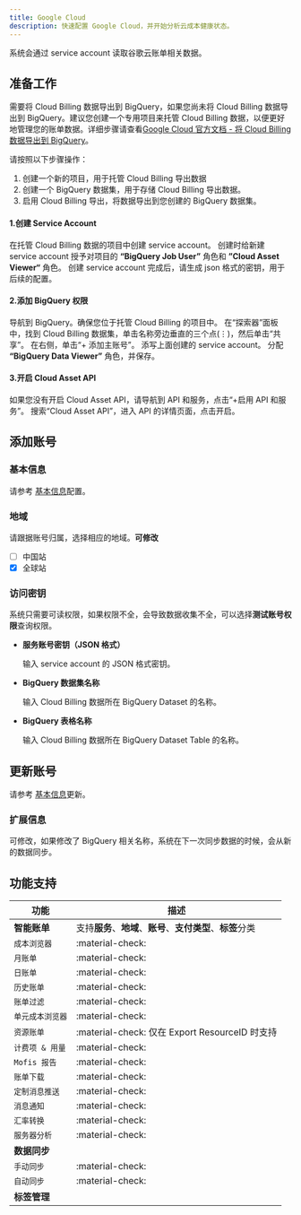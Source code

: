 ```yaml
---
title: Google Cloud
description: 快速配置 Google Cloud，并开始分析云成本健康状态。 
---
```


系统会通过 service account 读取谷歌云账单相关数据。

## 准备工作
需要将 Cloud Billing 数据导出到 BigQuery，如果您尚未将 Cloud Billing 数据导出到 BigQuery。建议您创建一个专用项目来托管 Cloud Billing 数据，以便更好地管理您的账单数据。详细步骤请查看[Google Cloud 官方文档 - 将 Cloud Billing 数据导出到 BigQuery](https://cloud.google.com/billing/docs/how-to/export-data-bigquery?hl=zh-cn)。


请按照以下步骤操作：
    
1. 创建一个新的项目，用于托管 Cloud Billing 导出数据
2. 创建一个 BigQuery 数据集，用于存储 Cloud Billing 导出数据。
3. 启用 Cloud Billing 导出，将数据导出到您创建的 BigQuery 数据集。


#### 1.创建 Service Account
在托管 Cloud Billing 数据的项目中创建 service account。
创建时给新建 service account 授予对项目的 **“BigQuery Job User”** 角色和 **”Cloud Asset Viewer“** 角色。
创建 service account 完成后，请生成 json 格式的密钥，用于后续的配置。


#### 2.添加 BigQuery 权限
导航到 BigQuery。确保您位于托管 Cloud Billing 的项目中。
在“探索器”面板中，找到 Cloud Billing 数据集，单击名称旁边垂直的三个点(⋮)，然后单击“共享”。 在右侧，单击“+ 添加主账号”。 
添写上面创建的 service account。 分配 **“BigQuery Data Viewer”** 角色，并保存。


#### 3.开启 Cloud Asset API
如果您没有开启 Cloud Asset API，请导航到 API 和服务，点击“+启用 API 和服务”。
搜索“Cloud Asset API”，进入 API 的详情页面，点击开启。

## 添加账号
### **基本信息**
请参考 [基本信息](basic.md)配置。

### **地域**
请跟据账号归属，选择相应的地域。**可修改**

- [ ] 中国站
- [x] 全球站

### 访问密钥
系统只需要可读权限，如果权限不全，会导致数据收集不全，可以选择**测试账号权限**查询权限。

- **服务账号密钥（JSON 格式）**

    输入 service account 的 JSON 格式密钥。

- **BigQuery 数据集名称**

    输入 Cloud Billing 数据所在 BigQuery Dataset 的名称。

- **BigQuery 表格名称**

    输入 Cloud Billing 数据所在 BigQuery Dataset Table 的名称。


## 更新账号
请参考 [基本信息](basic.md)更新。

### 扩展信息
可修改，如果修改了 BigQuery 相关名称，系统在下一次同步数据的时候，会从新的数据同步。

## 功能支持

| 功能         | 描述                                            |
|------------|-----------------------------------------------|
| **智能账单**   | 支持**服务**、**地域**、**账号**、**支付类型**、**标签**分类      |
| `成本浏览器`    | :material-check:                              |
| `月账单`      | :material-check:                              |
| `日账单`      | :material-check:                              |
| `历史账单`     | :material-check:                              |
| `账单过滤`     | :material-check:                              |
| `单元成本浏览器`  | :material-check:                              |
| `资源账单`     | :material-check: 仅在 Export ResourceID 时支持 |
| `计费项 & 用量` | :material-check:                              |
| `Mofis 报告` | :material-check:                              |
| `账单下载`     | :material-check:                              |
| `定制消息推送`   | :material-check:                              |
| `消息通知`     | :material-check:                              |
| `汇率转换`     | :material-check:                              |
| `服务器分析`    | :material-check:                              |
| **数据同步**   |                                               |
| `手动同步`     | :material-check:                              |
| `自动同步`     | :material-check:                              |
| **标签管理**   |                                               |

